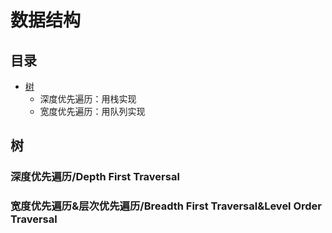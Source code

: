 # 数据结构

## 目录

- [树](#树20230909)
  - 深度优先遍历：用栈实现
  - 宽度优先遍历：用队列实现

## 树 <a name = "树20230909">

### 深度优先遍历/Depth First Traversal

### 宽度优先遍历&层次优先遍历/Breadth First Traversal&Level Order Traversal

